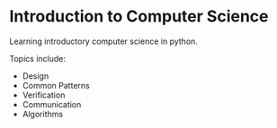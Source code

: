 # Introduction to Computer Science

Learning introductory computer science in python.

Topics include:
* Design
* Common Patterns
* Verification
* Communication
* Algorithms
